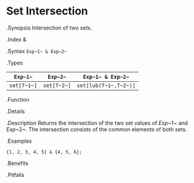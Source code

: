 # Set Intersection

.Synopsis
Intersection of two sets.

.Index
&

.Syntax
`Exp~1~ & Exp~2~`

.Types


| `Exp~1~`    |  `Exp~2~`      | `Exp~1~ & Exp~2~`      |
| --- | --- | --- |
| `set[T~1~]` |  `set[T~2~]`   | `set[lub(T~1~,T~2~)]`  |


.Function

.Details

.Description
Returns the intersection of the two set values of _Exp_~1~ and _Exp_~2~.
The intersection consists of the common elements of both sets.

.Examples
```rascal-shell
{1, 2, 3, 4, 5} & {4, 5, 6};
```

.Benefits

.Pitfalls

